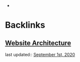 - 

# Backlinks
## [Website Architecture](<Website Architecture.md>)
last updated:: [September 1st, 2020](<September 1st, 2020.md>)

